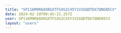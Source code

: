 ```yaml
---
title: "SP116M9R68XRGXTFSXG2CX5Y1V2GQDTDX7QNEN5CV"
date: 2024-02-19T09:45:21.257Z
user: SP116M9R68XRGXTFSXG2CX5Y1V2GQDTDX7QNEN5CV
layout: "users"
---
```

    